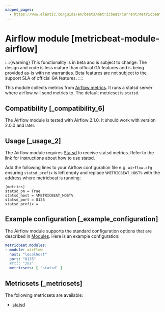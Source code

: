 ```yaml
---
mapped_pages:
  - https://www.elastic.co/guide/en/beats/metricbeat/current/metricbeat-module-airflow.html
---
```


<!-- This file is generated! See scripts/mage/docs_collector.go -->

# Airflow module [metricbeat-module-airflow]

::::{warning}
This functionality is in beta and is subject to change. The design and code is less mature than official GA features and is being provided as-is with no warranties. Beta features are not subject to the support SLA of official GA features.
::::


This module collects metrics from [Airflow metrics](https://airflow.apache.org/docs/apache-airflow/stable/logging-monitoring/metrics.html). It runs a statsd server where airflow will send metrics to. The default metricset is `statsd`.


## Compatibility [_compatibility_6]

The Airflow module is tested with Airflow 2.1.0. It should work with version 2.0.0 and later.


## Usage [_usage_2]

The Airflow module requires [Statsd](/reference/metricbeat/metricbeat-module-statsd.md) to receive statsd metrics. Refer to the link for instructions about how to use statsd.

Add the following lines to your Airflow configuration file e.g. `airflow.cfg` ensuring `statsd_prefix` is left empty and replace `%METRICBEAT_HOST%` with the address where metricbeat is running:

```
[metrics]
statsd_on = True
statsd_host = %METRICBEAT_HOST%
statsd_port = 8126
statsd_prefix =
```


## Example configuration [_example_configuration]

The Airflow module supports the standard configuration options that are described in [Modules](/reference/metricbeat/configuration-metricbeat.md). Here is an example configuration:

```yaml
metricbeat.modules:
- module: airflow
  host: "localhost"
  port: "8126"
  #ttl: "30s"
  metricsets: [ 'statsd' ]
```


## Metricsets [_metricsets]

The following metricsets are available:

* [statsd](/reference/metricbeat/metricbeat-metricset-airflow-statsd.md)
